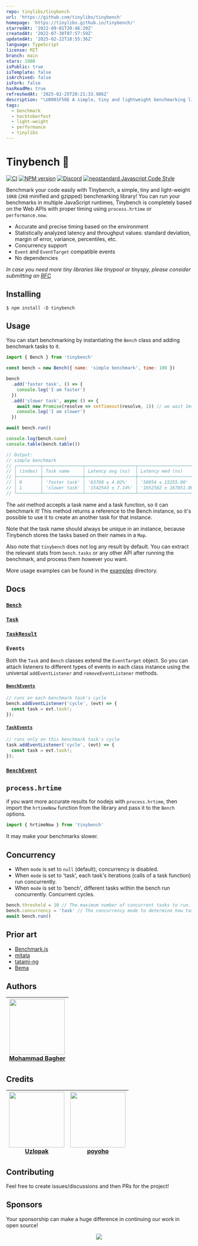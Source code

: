 ```yaml
---
repo: tinylibs/tinybench
url: 'https://github.com/tinylibs/tinybench'
homepage: 'https://tinylibs.github.io/tinybench/'
starredAt: '2022-09-01T20:46:20Z'
createdAt: '2022-07-30T07:57:59Z'
updatedAt: '2025-02-22T18:55:36Z'
language: TypeScript
license: MIT
branch: main
stars: 1980
isPublic: true
isTemplate: false
isArchived: false
isFork: false
hasReadMe: true
refreshedAt: '2025-02-25T20:21:33.986Z'
description: "\U0001F50E A simple, tiny and lightweight benchmarking library!"
tags:
  - benchmark
  - hacktoberfest
  - light-weight
  - performance
  - tinylibs
---
```


# Tinybench 🔎

[![CI](https://github.com/tinylibs/tinybench/actions/workflows/qa.yml/badge.svg?branch=main)](https://github.com/tinylibs/tinybench/actions/workflows/qa.yml)
[![NPM version](https://badgen.net/npm/v/tinybench?icon=npm)](https://www.npmjs.com/package/tinybench)
[![Discord](https://badgen.net/discord/online-members/c3UUYNcHrU?icon=discord&label=discord&color=green)](https://discord.gg/c3UUYNcHrU)
[![neostandard Javascript Code Style](<https://badgen.net/static/code style/neostandard/green>)](https://github.com/neostandard/neostandard)

Benchmark your code easily with Tinybench, a simple, tiny and light-weight `10KB` (`2KB` minified and gzipped) benchmarking library!
You can run your benchmarks in multiple JavaScript runtimes, Tinybench is completely based on the Web APIs with proper timing using
`process.hrtime` or `performance.now`.

- Accurate and precise timing based on the environment
- Statistically analyzed latency and throughput values: standard deviation, margin of error, variance, percentiles, etc.
- Concurrency support
- `Event` and `EventTarget` compatible events
- No dependencies

_In case you need more tiny libraries like tinypool or tinyspy, please consider submitting an [RFC](https://github.com/tinylibs/rfcs)_

## Installing

```shell
$ npm install -D tinybench
```

## Usage

You can start benchmarking by instantiating the `Bench` class and adding benchmark tasks to it.

```js
import { Bench } from 'tinybench'

const bench = new Bench({ name: 'simple benchmark', time: 100 })

bench
  .add('faster task', () => {
    console.log('I am faster')
  })
  .add('slower task', async () => {
    await new Promise(resolve => setTimeout(resolve, 1)) // we wait 1ms :)
    console.log('I am slower')
  })

await bench.run()

console.log(bench.name)
console.table(bench.table())

// Output:
// simple benchmark
// ┌─────────┬───────────────┬───────────────────┬───────────────────────┬────────────────────────┬────────────────────────┬─────────┐
// │ (index) │ Task name     │ Latency avg (ns)  │ Latency med (ns)      │ Throughput avg (ops/s) │ Throughput med (ops/s) │ Samples │
// ├─────────┼───────────────┼───────────────────┼───────────────────────┼────────────────────────┼────────────────────────┼─────────┤
// │ 0       │ 'faster task' │ '63768 ± 4.02%'   │ '58954 ± 15255.00'    │ '18562 ± 1.67%'        │ '16962 ± 4849'         │ 1569    │
// │ 1       │ 'slower task' │ '1542543 ± 7.14%' │ '1652502 ± 167851.00' │ '808 ± 19.65%'         │ '605 ± 67'             │ 65      │
// └─────────┴───────────────┴───────────────────┴───────────────────────┴────────────────────────┴────────────────────────┴─────────┘
```

The `add` method accepts a task name and a task function, so it can benchmark
it! This method returns a reference to the Bench instance, so it's possible to
use it to create an another task for that instance.

Note that the task name should always be unique in an instance, because Tinybench stores the tasks based
on their names in a `Map`.

Also note that `tinybench` does not log any result by default. You can extract the relevant stats
from `bench.tasks` or any other API after running the benchmark, and process them however you want.

More usage examples can be found in the [examples](./examples/) directory.

## Docs

### [`Bench`](https://tinylibs.github.io/tinybench/classes/Bench.html)

### [`Task`](https://tinylibs.github.io/tinybench/classes/Task.html)

### [`TaskResult`](https://tinylibs.github.io/tinybench/interfaces/TaskResult.html)

### `Events`

Both the `Task` and `Bench` classes extend the `EventTarget` object. So you can attach listeners to different types of events in each class instance using the universal `addEventListener` and `removeEventListener` methods.

#### [`BenchEvents`](https://tinylibs.github.io/tinybench/types/BenchEvents.html)

```js
// runs on each benchmark task's cycle
bench.addEventListener('cycle', (evt) => {
  const task = evt.task!;
});
```

#### [`TaskEvents`](https://tinylibs.github.io/tinybench/types/TaskEvents.html)

```js
// runs only on this benchmark task's cycle
task.addEventListener('cycle', (evt) => {
  const task = evt.task!;
});
```

### [`BenchEvent`](https://tinylibs.github.io/tinybench/types/BenchEvent.html)

## `process.hrtime`

if you want more accurate results for nodejs with `process.hrtime`, then import
the `hrtimeNow` function from the library and pass it to the `Bench` options.

```ts
import { hrtimeNow } from 'tinybench'
```

It may make your benchmarks slower.

## Concurrency

- When `mode` is set to `null` (default), concurrency is disabled.
- When `mode` is set to 'task', each task's iterations (calls of a task function) run concurrently.
- When `mode` is set to 'bench', different tasks within the bench run concurrently. Concurrent cycles.

```ts
bench.threshold = 10 // The maximum number of concurrent tasks to run. Defaults to Number.POSITIVE_INFINITY.
bench.concurrency = 'task' // The concurrency mode to determine how tasks are run.
await bench.run()
```

## Prior art

- [Benchmark.js](https://github.com/bestiejs/benchmark.js)
- [mitata](https://github.com/evanwashere/mitata/)
- [tatami-ng](https://github.com/poolifier/tatami-ng)
- [Bema](https://github.com/prisma-labs/bema)

## Authors

| <a href="https://github.com/Aslemammad"> <img width='150' src="https://avatars.githubusercontent.com/u/37929992?v=4" /><br> Mohammad Bagher </a> |
| ------------------------------------------------------------------------------------------------------------------------------------------------ |

## Credits

| <a href="https://github.com/uzlopak"> <img width='150' src="https://avatars.githubusercontent.com/u/5059100?v=4" /><br> Uzlopak </a> | <a href="https://github.com/poyoho"> <img width='150' src="https://avatars.githubusercontent.com/u/36070057?v=4" /><br> poyoho </a> |
| ------------------------------------------------------------------------------------------------------------------------------------ | ----------------------------------------------------------------------------------------------------------------------------------- |

## Contributing

Feel free to create issues/discussions and then PRs for the project!

## Sponsors

Your sponsorship can make a huge difference in continuing our work in open source!

<p align="center">
  <a href="https://cdn.jsdelivr.net/gh/aslemammad/static/sponsors.svg">
    <img src='https://cdn.jsdelivr.net/gh/aslemammad/static/sponsors.svg'/>
  </a>
</p>
